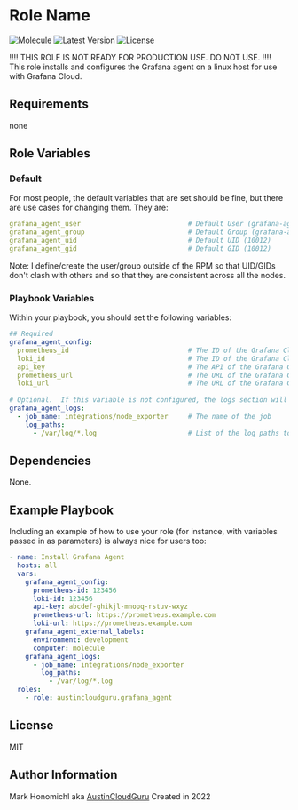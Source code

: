 Role Name
=========
[![Molecule](https://github.com/austincloudguru/ansible-role-grafana-agent/workflows/Molecule/badge.svg?event=push)](https://github.com/austincloudguru/ansible-role-grafana-agent/actions?query=workflow%3AMolecule)
![Latest Version](https://img.shields.io/github/v/tag/austincloudguru/ansible-role-grafana-agent?sort=semver&label=Latest%20Version) 
[![License](https://img.shields.io/github/license/austincloudguru/ansible-role-grafana-agent)](https://github.com/austincloudguru/ansible-role-template/blob/master/LICENSE)

!!!! THIS ROLE IS NOT READY FOR PRODUCTION USE.  DO NOT USE.  !!!!
This role installs and configures the Grafana agent on a linux host for use with Grafana Cloud.

Requirements
------------
none


Role Variables
--------------
### Default

For most people, the default variables that are set should be fine, but there are use cases for changing them.  They are:

```yaml
grafana_agent_user                           # Default User (grafana-agent)
grafana_agent_group                          # Default Group (grafana-agent)
grafana_agent_uid                            # Default UID (10012)
grafana_agent_gid                            # Default GID (10012)
```

Note: I define/create the user/group outside of the RPM so that UID/GIDs don't clash with others and so that they are consistent across all the nodes.

### Playbook Variables
Within your playbook, you should set the following variables:

```yaml
## Required
grafana_agent_config:
  prometheus_id                              # The ID of the Grafana Cloud Prometheus server
  loki_id                                    # The ID of the Grafana Cloud Loki server
  api_key                                    # The API of the Grafana Cloud instance
  prometheus_url                             # The URL of the Grafana Cloud Prometheus server
  loki_url                                   # The URL of the Grafana Cloud Loki server
     
# Optional.  If this variable is not configured, the logs section will not be created.
grafana_agent_logs:
  - job_name: integrations/node_exporter     # The name of the job
    log_paths:                     
      - /var/log/*.log                       # List of the log paths to forward
```


Dependencies
------------
None.

Example Playbook
----------------

Including an example of how to use your role (for instance, with variables
passed in as parameters) is always nice for users too:

```yaml
- name: Install Grafana Agent
  hosts: all
  vars:
    grafana_agent_config:
      prometheus-id: 123456
      loki-id: 123456
      api-key: abcdef-ghikjl-mnopq-rstuv-wxyz
      prometheus-url: https://prometheus.example.com
      loki-url: https://prometheus.example.com
    grafana_agent_external_labels:
      environment: development
      computer: molecule
    grafana_agent_logs:
      - job_name: integrations/node_exporter
        log_paths:
          - /var/log/*.log
  roles:
    - role: austincloudguru.grafana_agent
```

License
-------

MIT

Author Information
------------------
Mark Honomichl aka [AustinCloudGuru](https://austincloud.guru)
Created in 2022 
